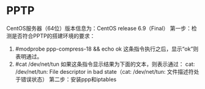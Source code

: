 <h1>PPTP</h1>

CentOS服务器（64位）版本信息为：CentOS release 6.9（Final）
第一步：检测是否符合PPTP的搭建环境的要求：  
  1. #modprobe ppp-compress-18 && echo ok 
     这条指令执行之后，显示“ok”则表明通过。
  2. #cat /dev/net/tun
     如果这条指令显示结果为下面的文本，则表示通过：
     cat: /dev/net/tun: File descriptor in bad state（cat: /dev/net/tun: 文件描述符处于错误状态）
第二步：安装ppp和iptables
  